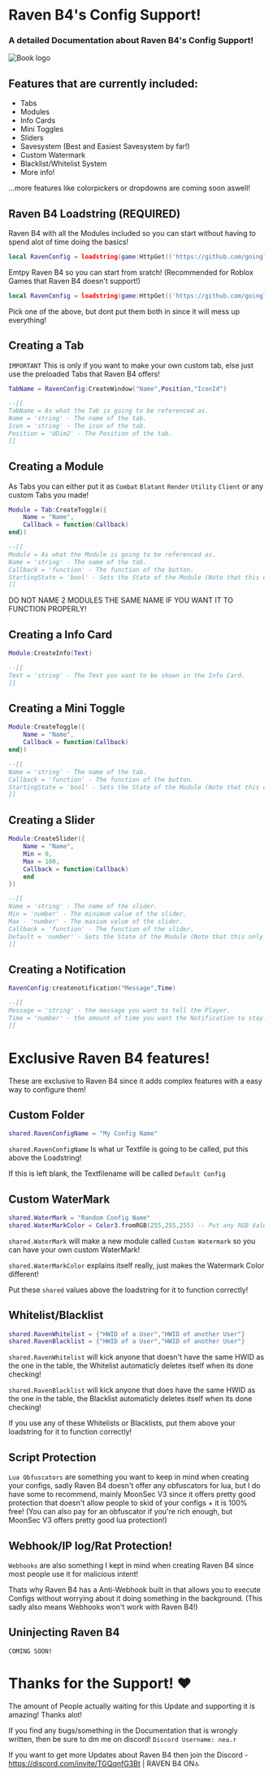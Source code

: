 # Raven B4's Config Support!
### A detailed Documentation about Raven B4's Config Support!

![Book logo](https://github.com/goinglikeatrainlol/Raven-B4-Config-Support/blob/main/Raven%20B4%20Background.png)
## Features that are currently included:
- Tabs
- Modules
- Info Cards
- Mini Toggles
- Sliders
- Savesystem (Best and Easiest Savesystem by far!)
- Custom Watermark
- Blacklist/Whitelist System
- More info!

...more features like colorpickers or dropdowns are coming soon aswell!

## Raven B4 Loadstring (REQUIRED)
Raven B4 with all the Modules included so you can start without having to spend alot of time doing the basics!
```lua
local RavenConfig = loadstring(game:HttpGet(('https://github.com/goinglikeatrainlol/RavenB4Roblox/blob/main/Raven%20NoModules%20Loader')))()
```
Emtpy Raven B4 so you can start from sratch! (Recommended for Roblox Games that Raven B4 doesn't support!)
```lua
local RavenConfig = loadstring(game:HttpGet(('https://github.com/goinglikeatrainlol/RavenB4Roblox/blob/main/Raven%20Main%20Loader')))()
```
Pick one of the above, but dont put them both in since it will mess up everything!


## Creating a Tab
`IMPORTANT` This is only if you want to make your own custom tab, else just use the preloaded Tabs that Raven B4 offers!
```lua
TabName = RavenConfig:CreateWindow("Name",Position,"IconId")

--[[
TabName = As what the Tab is going to be referenced as.
Name = 'string' - The name of the tab.
Icon = 'string' - The icon of the tab.
Position = 'UDim2' - The Position of the tab.
]]
```

## Creating a Module
As Tabs you can either put it as `Combat` `Blatant` `Render` `Utility` `Client` or any custom Tabs you made!
```lua
Module = Tab:CreateToggle({
    Name = "Name",
    Callback = function(Callback)
end})

--[[
Module = As what the Module is going to be referenced as.
Name = 'string' - The name of the tab.
Callback = 'function' - The function of the button.
StartingState = 'bool' - Sets the State of the Module (Note that this only works when the Player inject Raven B4 for the FIRST TIME, else the SaveSystem takes over!)
]]
```

DO NOT NAME 2 MODULES THE SAME NAME IF YOU WANT IT TO FUNCTION PROPERLY!

## Creating a Info Card
```lua
Module:CreateInfo(Text)

--[[
Text = 'string' - The Text you want to be shown in the Info Card.
]]
```

## Creating a Mini Toggle
```lua
Module:CreateToggle({
    Name = "Name",
    Callback = function(Callback)
end})

--[[
Name = 'string' - The name of the tab.
Callback = 'function' - The function of the button.
StartingState = 'bool' - Sets the State of the Module (Note that this only works when the Player inject Raven B4 for the FIRST TIME, else the SaveSystem takes over!)
]]
```

## Creating a Slider
```lua
Module:CreateSlider({
    Name = "Name",
    Min = 0,
    Max = 100,
    Callback = function(Callback)
    end
})

--[[
Name = 'string' - The name of the slider.
Min = 'number' - The minimum value of the slider.
Max - 'number' - The maxium value of the slider.
Callback = 'function' - The function of the slider.
Default = 'number' - Sets the State of the Module (Note that this only works when the Player inject Raven B4 for the FIRST TIME, else the SaveSystem takes over!)
]]
```

## Creating a Notification
```lua
RavenConfig:createnotification("Message",Time)

--[[
Message = 'string' - the message you want to tell the Player.
Time = 'number' - the amount of time you want the Notification to stay.
]]
```

# Exclusive Raven B4 features!
These are exclusive to Raven B4 since it adds complex features with a easy way to configure them!

## Custom Folder
```lua
shared.RavenConfigName = "My Config Name"
```
`shared.RavenConfigName` Is what ur Textfile is going to be called, put this above the Loadstring!

If this is left blank, the Textfilename will be called `Default Config`

## Custom WaterMark
```lua
shared.WaterMark = "Random Config Name"
shared.WaterMarkColor = Color3.fromRGB(255,255,255) -- Put any RGB Value you want here!
```
`shared.WaterMark` will make a new module called `Custom Watermark` so you can have your own custom WaterMark!

`shared.WaterMarkColor` explains itself really, just makes the Watermark Color different!

Put these `shared` values above the loadstring for it to function correctly!

## Whitelist/Blacklist
```lua
shared.RavenWhitelist = {"HWID of a User","HWID of another User"}
shared.RavenBlacklist = {"HWID of a User","HWID of another User"}
```
`shared.RavenWhitelist` will kick anyone that doesn't have the same HWID as the one in the table, the Whitelist automaticly deletes itself when its done checking!

`shared.RavenBlacklist` will kick anyone that does have the same HWID as the one in the table, the Blacklist automaticly deletes itself when its done checking!

If you use any of these Whitelists or Blacklists, put them above your loadstring for it to function correctly!

## Script Protection
`Lua Obfuscators` are something you want to keep in mind when creating your configs, sadly Raven B4 doesn't offer any obfuscators for lua, but I do have some to recommend, mainly MoonSec V3 since it offers pretty good protection that doesn't allow people to skid of your configs + it is 100% free!
(You can also pay for an obfuscator if you're rich enough, but MoonSec V3 offers pretty good lua protection!)

## Webhook/IP log/Rat Protection!
`Webhooks` are also something I kept in mind when creating Raven B4 since most people use it for malicious intent!

Thats why Raven B4 has a Anti-Webhook built in that allows you to execute Configs without worrying about it doing something in the background. (This sadly also means Webhooks won't work with Raven B4!)

## Uninjecting Raven B4
`COMING SOON!`

# Thanks for the Support! ❤️
The amount of People actually waiting for this Update and supporting it is amazing! Thanks alot!

If you find any bugs/something in the Documentation that is wrongly written, then be sure to dm me on discord! `Discord Username: nea.r`

If you want to get more Updates about Raven B4 then join the Discord - https://discord.com/invite/TGQqnfG3Bt | RAVEN B4 ON🔝
